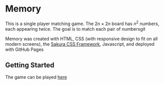 # Memory

This is a single player matching game. The $2n \times 2n$ board has $n^2$ numbers, each appearing twice. The goal is to match each pair of numbersgit 

Memory was created with HTML, CSS (with responsive design to fit on all modern screens), the [Sakura CSS Framework](https://github.com/oxalorg/sakura/), Javascript, and deployed with GitHub Pages

## Getting Started
The game can be played [here](https://adrianferenc.github.io/Memory-Game/)
